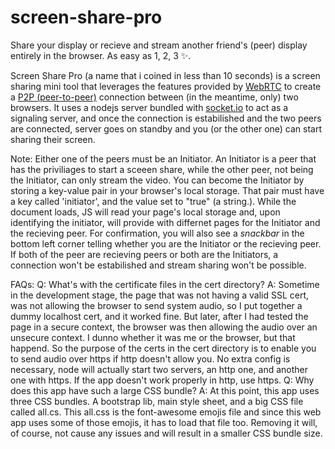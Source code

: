 # screen-share-pro
Share your display or recieve and stream another friend's (peer) display entirely in the browser. As easy as 1, 2, 3 ✨.

Screen Share Pro (a name that i coined in less than 10 seconds) is a screen sharing mini tool that leverages the features provided
by <a href="https://webrtc.org/">WebRTC</a> to create a <a href="https://en.wikipedia.org/wiki/Peer-to-peer">P2P (peer-to-peer)</a>
connection between (in the meantime, only) two browsers. It uses a nodejs server bundled with <a href="https://socket.io/">socket.io</a>
to act as a signaling server, and once the connection is estabilished and the two peers are connected, server goes on standby and you
(or the other one) can start sharing their screen.

Note: Either one of the peers must be an Initiator. An Initiator is a peer that has the priviliages to start a sceeen share,
while the other peer, not being the Initiator, can only stream the video. You can become the Initiator by storing a key-value pair in
your browser's local storage. That pair must have a key called 'initiator', and the value set to "true" (a string.). While the document loads,
JS will read your page's local storage and, upon identifying the initiator, will provide with differnet pages for the Initiator and the
recieving peer. For confirmation, you will also see a <i>snackbar</i> in the bottom left corner telling whether you are the Initiator
or the recieving peer. If both of the peer are recieving peers or both are the Initiators, a connection won't be estabilished and stream
sharing won't be possible.

FAQs:
  Q: What's with the certificate files in the cert directory?
    A: Sometime in the development stage, the page that was not having a valid SSL cert, was not allowing the browser to send system audio,
      so I put together a dummy localhost cert, and it worked fine. But later, after I had tested the page in a secure context, the browser
      was then allowing the audio over an unsecure context. I dunno whether it was me or the browser, but that happend.
      So the purpose of the certs in the cert directory is to enable you to send audio over https if http doesn't allow you. No extra config
      is necessary, node will actually start two servers, an http one, and another one with https. If the app doesn't work properly in http,
      use https.
  Q: Why does this app have such a large CSS bundle?
    A: At this point, this app uses three CSS bundles. A bootstrap lib, main style sheet, and a big CSS file called all.cs. This all.css is
    the font-awesome emojis file and since this web app uses some of those emojis, it has to load that file too. Removing it will, of course, 
    not cause any issues and will result in a smaller CSS bundle size.
